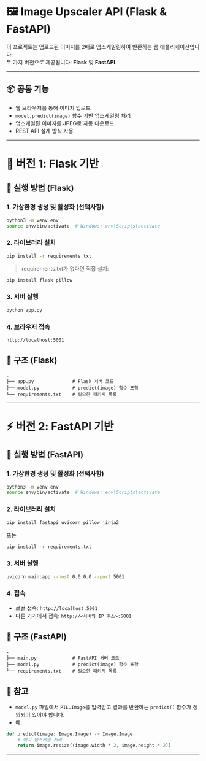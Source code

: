 
# 🖼️ Image Upscaler API (Flask & FastAPI)

이 프로젝트는 업로드된 이미지를 2배로 업스케일링하여 반환하는 웹 애플리케이션입니다.  
두 가지 버전으로 제공됩니다: **Flask** 및 **FastAPI**.

---

## 📦 공통 기능

- 웹 브라우저를 통해 이미지 업로드
- `model.predict(image)` 함수 기반 업스케일링 처리
- 업스케일된 이미지를 JPEG로 자동 다운로드
- REST API 설계 방식 사용

---

# 🧰 버전 1: Flask 기반

## 🚀 실행 방법 (Flask)

### 1. 가상환경 생성 및 활성화 (선택사항)

```bash
python3 -m venv env
source env/bin/activate  # Windows: env\Scripts\activate
```

### 2. 라이브러리 설치

```bash
pip install -r requirements.txt
```

> requirements.txt가 없다면 직접 설치:
```bash
pip install flask pillow
```

### 3. 서버 실행

```bash
python app.py
```

### 4. 브라우저 접속

```
http://localhost:5001
```

## 📂 구조 (Flask)

```
.
├── app.py              # Flask 서버 코드
├── model.py            # predict(image) 함수 포함
└── requirements.txt    # 필요한 패키지 목록
```

---

# ⚡ 버전 2: FastAPI 기반

## 🚀 실행 방법 (FastAPI)

### 1. 가상환경 생성 및 활성화 (선택사항)

```bash
python3 -m venv env
source env/bin/activate  # Windows: env\Scripts\activate
```

### 2. 라이브러리 설치

```bash
pip install fastapi uvicorn pillow jinja2
```

또는

```bash
pip install -r requirements.txt
```

### 3. 서버 실행

```bash
uvicorn main:app --host 0.0.0.0 --port 5001
```

### 4. 접속

- 로컬 접속: `http://localhost:5001`
- 다른 기기에서 접속: `http://<서버의 IP 주소>:5001`


## 📂 구조 (FastAPI)

```
.
├── main.py             # FastAPI 서버 코드
├── model.py            # predict(image) 함수 포함
└── requirements.txt    # 필요한 패키지 목록
```

## 📌 참고

- `model.py` 파일에서 `PIL.Image`를 입력받고 결과를 반환하는 `predict()` 함수가 정의되어 있어야 합니다.
- 예:
```python
def predict(image: Image.Image) -> Image.Image:
    # 예시 업스케일 처리
    return image.resize((image.width * 2, image.height * 2))
```

---
